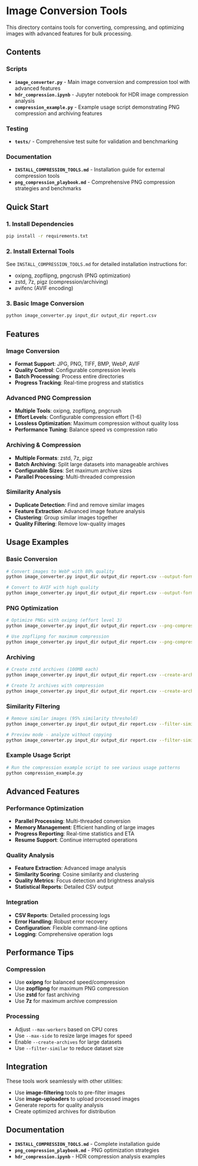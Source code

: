 # Image Conversion Tools

This directory contains tools for converting, compressing, and optimizing images with advanced features for bulk processing.

## Contents

### Scripts
- **`image_converter.py`** - Main image conversion and compression tool with advanced features
- **`hdr_compression.ipynb`** - Jupyter notebook for HDR image compression analysis
- **`compression_example.py`** - Example usage script demonstrating PNG compression and archiving features

### Testing
- **`tests/`** - Comprehensive test suite for validation and benchmarking

### Documentation
- **`INSTALL_COMPRESSION_TOOLS.md`** - Installation guide for external compression tools
- **`png_compression_playbook.md`** - Comprehensive PNG compression strategies and benchmarks

## Quick Start

### 1. Install Dependencies
```bash
pip install -r requirements.txt
```

### 2. Install External Tools
See `INSTALL_COMPRESSION_TOOLS.md` for detailed installation instructions for:
- oxipng, zopflipng, pngcrush (PNG optimization)
- zstd, 7z, pigz (compression/archiving)
- avifenc (AVIF encoding)

### 3. Basic Image Conversion
```bash
python image_converter.py input_dir output_dir report.csv
```

## Features

### Image Conversion
- **Format Support**: JPG, PNG, TIFF, BMP, WebP, AVIF
- **Quality Control**: Configurable compression levels
- **Batch Processing**: Process entire directories
- **Progress Tracking**: Real-time progress and statistics

### Advanced PNG Compression
- **Multiple Tools**: oxipng, zopflipng, pngcrush
- **Effort Levels**: Configurable compression effort (1-6)
- **Lossless Optimization**: Maximum compression without quality loss
- **Performance Tuning**: Balance speed vs compression ratio

### Archiving & Compression
- **Multiple Formats**: zstd, 7z, pigz
- **Batch Archiving**: Split large datasets into manageable archives
- **Configurable Sizes**: Set maximum archive sizes
- **Parallel Processing**: Multi-threaded compression

### Similarity Analysis
- **Duplicate Detection**: Find and remove similar images
- **Feature Extraction**: Advanced image feature analysis
- **Clustering**: Group similar images together
- **Quality Filtering**: Remove low-quality images

## Usage Examples

### Basic Conversion
```bash
# Convert images to WebP with 80% quality
python image_converter.py input_dir output_dir report.csv --output-format webp --quality 80

# Convert to AVIF with high quality
python image_converter.py input_dir output_dir report.csv --output-format avif --quality 90
```

### PNG Optimization
```bash
# Optimize PNGs with oxipng (effort level 3)
python image_converter.py input_dir output_dir report.csv --png-compression-tool oxipng --png-effort-level 3

# Use zopflipng for maximum compression
python image_converter.py input_dir output_dir report.csv --png-compression-tool zopflipng
```

### Archiving
```bash
# Create zstd archives (100MB each)
python image_converter.py input_dir output_dir report.csv --create-archives --archive-format zstd --max-archive-size 100

# Create 7z archives with compression
python image_converter.py input_dir output_dir report.csv --create-archives --archive-format 7z --max-archive-size 200
```

### Similarity Filtering
```bash
# Remove similar images (95% similarity threshold)
python image_converter.py input_dir output_dir report.csv --filter-similar --similarity-threshold 0.95

# Preview mode - analyze without copying
python image_converter.py input_dir output_dir report.csv --filter-similar --preview-only
```

### Example Usage Script
```bash
# Run the compression example script to see various usage patterns
python compression_example.py
```

## Advanced Features

### Performance Optimization
- **Parallel Processing**: Multi-threaded conversion
- **Memory Management**: Efficient handling of large images
- **Progress Reporting**: Real-time statistics and ETA
- **Resume Support**: Continue interrupted operations

### Quality Analysis
- **Feature Extraction**: Advanced image analysis
- **Similarity Scoring**: Cosine similarity and clustering
- **Quality Metrics**: Focus detection and brightness analysis
- **Statistical Reports**: Detailed CSV output

### Integration
- **CSV Reports**: Detailed processing logs
- **Error Handling**: Robust error recovery
- **Configuration**: Flexible command-line options
- **Logging**: Comprehensive operation logs

## Performance Tips

### Compression
- Use **oxipng** for balanced speed/compression
- Use **zopflipng** for maximum PNG compression
- Use **zstd** for fast archiving
- Use **7z** for maximum archive compression

### Processing
- Adjust `--max-workers` based on CPU cores
- Use `--max-side` to resize large images for speed
- Enable `--create-archives` for large datasets
- Use `--filter-similar` to reduce dataset size

## Integration

These tools work seamlessly with other utilities:
- Use **image-filtering** tools to pre-filter images
- Use **image-uploaders** to upload processed images
- Generate reports for quality analysis
- Create optimized archives for distribution

## Documentation

- **`INSTALL_COMPRESSION_TOOLS.md`** - Complete installation guide
- **`png_compression_playbook.md`** - PNG optimization strategies
- **`hdr_compression.ipynb`** - HDR compression analysis examples
